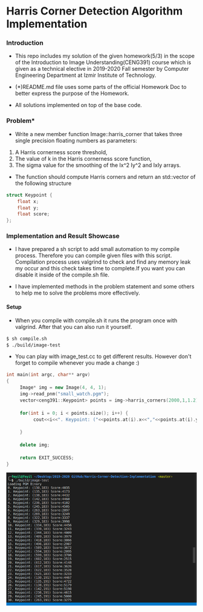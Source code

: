 # Harris Corner Detection Algorithm Implementation

### Introduction

* This repo includes my solution of the given homework(5/3) in the scope of the Introduction to Image Understanding(CENG391) course which is given as a technical elective in 2019-2020 Fall semester by Computer Engineering Department at Izmir Institute of Technology.

* (*)README.md file uses some parts of the official Homework Doc to better express the purpose of the Homework.

* All solutions implemented on top of the base code.


### Problem*

* Write a new member function Image::harris_corner that takes three single precision floating numbers as parameters:

1. A Harris cornerness score threshold,
2. The value of k in the Harris cornerness score function,
3. The sigma value for the smoothing of the Ix^2 Iy^2 and IxIy arrays.

* The function should compute Harris corners and return an std::vector of the following structure

```C++
struct Keypoint {
    float x;
    float y;
    float score;
};
```

### Implementation and Result Showcase

* I have prepared a sh script to add small automation to my compile process. Therefore you can compile given files with this script. Compilation process uses valgrind to check and find any memory leak my occur and this check takes time to complete.If you want you can disable it inside of the compile.sh file.

* I have implemented methods in the problem statement and some others to help me to solve the problems more effectively.

#### Setup

* When you compile with compile.sh it runs the program once with valgrind. After that you can also run it yourself.

```bash
$ sh compile.sh
$ ./build/image-test
```

* You can play with image_test.cc to get different results. However don't forget to compile whenever you made a change :)

```C++
int main(int argc, char** argv)
{
     Image* img = new Image(4, 4, 1);
     img->read_pnm("small_watch.pgm");
     vector<ceng391::Keypoint> points = img->harris_corners(2000,1,1.2);

     for(int i = 0; i < points.size(); i++) {
          cout<<i<<". Keypoint: ("<<points.at(i).x<<","<<points.at(i).y<<") Score:"<<points.at(i).score<<endl;

     }

     delete img;

     return EXIT_SUCCESS;
}
```

![alt text](https://github.com/feyil/Harris-Corner-Detection-Implementation/blob/master/screenshots/keypoint.png "smooth")